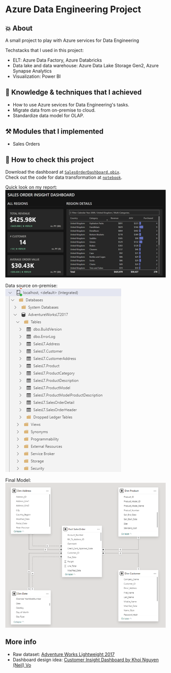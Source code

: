 # Azure Data Engineering Project

## 💥 About

A small project to play with Azure services for Data Engineering

Techstacks that I used in this project:
- ELT: Azure Data Factory, Azure Databricks
- Data lake and data warehouse: Azure Data Lake Storage Gen2, Azure Synapse Analytics
- Visualization: Power BI

## 🎯 Knowledge & techniques that I achieved

- How to use Azure sevices for Data Engineering's tasks.
- Migrate data from on-premise to cloud.
- Standardize data model for OLAP.

## ⚒️ Modules that I implemented

- Sales Orders

## 🚀 How to check this project

Download the dashboard at [`SalesOrderDashboard.pbix`](./SalesOrderDashboard.pbix).\
Check out the code for data transformation at [`notebook`](notebook).
<!-- You can find data models at [`models/analytics`](models/analytics). -->
Quick look on my report:
![Dashboard](image/dashboard.png)

Data source on-premise:\
![Data source on-premise](image/onpremise_tables.png)

Final Model:\
![Purchase order line ERD](image/final_model.png)

## More info
- Raw dataset: [Adventure Works Lightweight 2017](https://learn.microsoft.com/en-us/sql/samples/adventureworks-install-configure?view=sql-server-ver16&tabs=ssms)
- Dashboard design idea: [Customer Insight Dashboard by Khoi Nguyen (Neil) Vo](https://app.powerbi.com/view?r=eyJrIjoiMjI2NjdmOGYtYjhmZS00NzE1LWJhM2ItYWIyYWMwOWVlNDU3IiwidCI6IjYxYTUzMDU4LTlkNDEtNDg5ZS04NGRlLTM3ODg3MzBhMzgxYyIsImMiOjEwfQ%3D%3D)